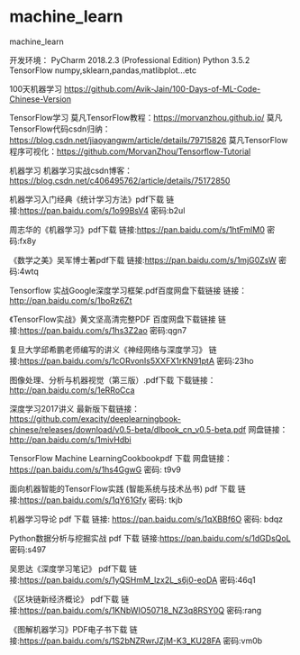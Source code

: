 # machine_learn
machine_learn

开发环境：
PyCharm 2018.2.3 (Professional Edition)
Python 3.5.2
TensorFlow
numpy,sklearn,pandas,matlibplot...etc

100天机器学习
https://github.com/Avik-Jain/100-Days-of-ML-Code-Chinese-Version

TensorFlow学习
莫凡TensorFlow教程：https://morvanzhou.github.io/
莫凡TensorFlow代码csdn归纳：https://blog.csdn.net/jiaoyangwm/article/details/79715826
莫凡TensorFlow程序可视化：https://github.com/MorvanZhou/Tensorflow-Tutorial

机器学习
机器学习实战csdn博客：https://blog.csdn.net/c406495762/article/details/75172850

机器学习入门经典《统计学习方法》pdf下载
链接:https://pan.baidu.com/s/1o99BsV4  密码:b2ul

周志华的《机器学习》pdf下载
链接:https://pan.baidu.com/s/1htFmlM0  密码:fx8y

《数学之美》吴军博士著pdf下载
链接:https://pan.baidu.com/s/1mjG0ZsW  密码:4wtq 

Tensorflow 实战Google深度学习框架.pdf百度网盘下载链接
链接： http://pan.baidu.com/s/1boRz6Zt

《TensorFlow实战》黄文坚高清完整PDF 百度网盘下载链接
链接:https://pan.baidu.com/s/1hs3Z2ao  密码:qgn7

复旦大学邱希鹏老师编写的讲义《神经网络与深度学习》
链接:https://pan.baidu.com/s/1cORvonIs5XXFX1rKN91ptA  密码:23ho

图像处理、分析与机器视觉（第三版）.pdf下载
下载链接：http://pan.baidu.com/s/1eRRoCca

深度学习2017讲义
最新版下载链接：https://github.com/exacity/deeplearningbook-chinese/releases/download/v0.5-beta/dlbook_cn_v0.5-beta.pdf
网盘链接：http://pan.baidu.com/s/1mivHdbi

TensorFlow Machine LearningCookbookpdf 下载
网盘链接： https://pan.baidu.com/s/1hs4GgwG 密码: t9v9

面向机器智能的TensorFlow实践 (智能系统与技术丛书) pdf 下载
链接:https://pan.baidu.com/s/1qY61Gfy 密码: tkjb

机器学习导论 pdf 下载
链接: https://pan.baidu.com/s/1qXBBf6O 密码: bdqz

Python数据分析与挖掘实战  pdf 下载 
链接:https://pan.baidu.com/s/1dGDsQoL  密码:s497

吴恩达《深度学习笔记》 pdf下载
链接:https://pan.baidu.com/s/1yQSHmM_lzx2L_s6j0-eoDA  密码:46q1

《区块链新经济概论》 pdf下载
链接:https://pan.baidu.com/s/1KNbWIO50718_NZ3q8RSY0Q  密码:rang

《图解机器学习》PDF电子书下载
链接:https://pan.baidu.com/s/1S2bNZRwrJZjM-K3_KU28FA  密码:vm0b